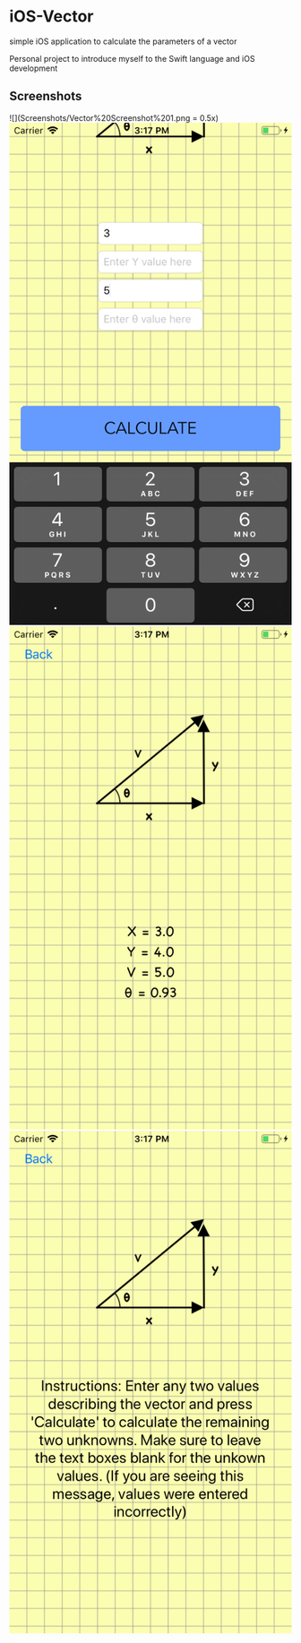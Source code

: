 # iOS-Vector
simple iOS application to calculate the parameters of a vector

Personal project to introduce myself to the Swift language and iOS development

## Screenshots
![](Screenshots/Vector%20Screenshot%201.png = 0.5x)
![](Screenshots/Vector%20Screenshot%202.png)
![](Screenshots/Vector%20Screenshot%203.png)
![](Screenshots/Vector%20Screenshot%204.png)
